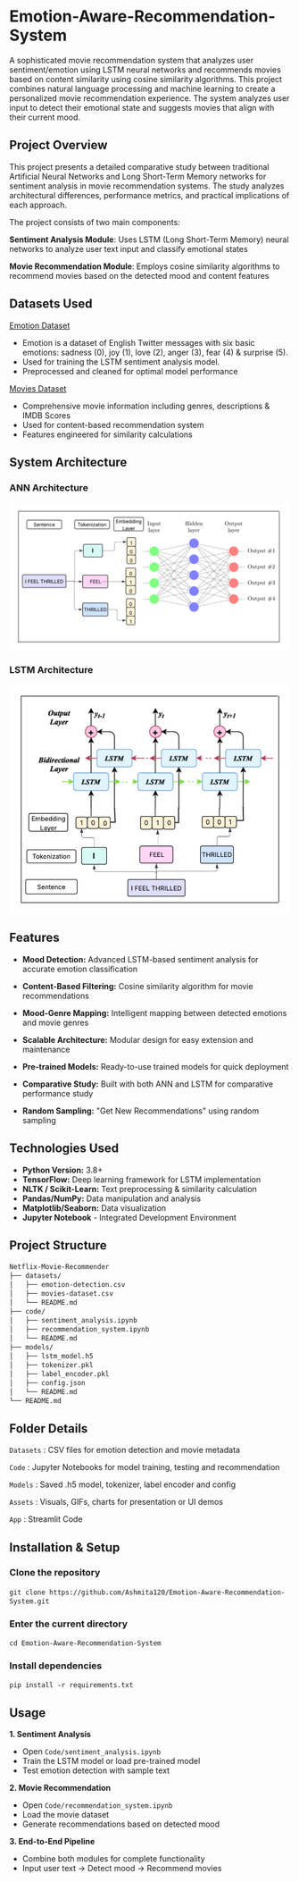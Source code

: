 # Emotion-Aware-Recommendation-System

A sophisticated movie recommendation system that analyzes user sentiment/emotion using LSTM neural networks and recommends movies based on content similarity using cosine similarity algorithms. This project combines natural language processing and machine learning to create a personalized movie recommendation experience. The system analyzes user input to detect their emotional state and suggests movies that align with their current mood.

## Project Overview
This project presents a detailed comparative study between traditional Artificial Neural Networks and Long Short-Term Memory networks for sentiment analysis in movie recommendation systems. The study analyzes architectural differences, performance metrics, and practical implications of each approach.

The project consists of two main components:

**Sentiment Analysis Module**: Uses LSTM (Long Short-Term Memory) neural networks to analyze user text input and classify emotional states

**Movie Recommendation Module**: Employs cosine similarity algorithms to recommend movies based on the detected mood and content features

## Datasets Used

[Emotion Dataset](https://huggingface.co/datasets/dair-ai/emotion)

- Emotion is a dataset of English Twitter messages with six basic emotions: sadness (0), joy (1), love (2), anger (3), fear (4) & surprise (5).
- Used for training the LSTM sentiment analysis model.
- Preprocessed and cleaned for optimal model performance

[Movies Dataset](https://www.kaggle.com/datasets/satpreetmakhija/netflix-movies-and-tv-shows-2021)

- Comprehensive movie information including genres, descriptions & IMDB Scores
- Used for content-based recommendation system
- Features engineered for similarity calculations

## System Architecture
### ANN Architecture
<img src = "01_ANN.png" alt="ANN Architecture" align = "center">

### LSTM Architecture
<img src = "02_BILSTM.png" alt="LSTM Architecture" align = "center">

## Features

- **Mood Detection:** Advanced LSTM-based sentiment analysis for accurate emotion classification
  
- **Content-Based Filtering:** Cosine similarity algorithm for movie recommendations
  
- **Mood-Genre Mapping:** Intelligent mapping between detected emotions and movie genres
  
- **Scalable Architecture:** Modular design for easy extension and maintenance
  
- **Pre-trained Models:** Ready-to-use trained models for quick deployment
  
- **Comparative Study:** Built with both ANN and LSTM for comparative performance study
  
- **Random Sampling:** "Get New Recommendations" using random sampling

## Technologies Used

- **Python Version:** 3.8+
- **TensorFlow:** Deep learning framework for LSTM implementation
- **NLTK / Scikit-Learn:** Text preprocessing & similarity calculation
- **Pandas/NumPy:** Data manipulation and analysis
- **Matplotlib/Seaborn:** Data visualization
- **Jupyter Notebook** - Integrated Development Environment

## Project Structure
```
Netflix-Movie-Recommender
├── datasets/                 
│   ├── emotion-detection.csv    
│   ├── movies-dataset.csv       
│   └── README.md               
├── code/                     
│   ├── sentiment_analysis.ipynb   
│   ├── recommendation_system.ipynb
│   └── README.md               
├── models/                   
│   ├── lstm_model.h5           
│   ├── tokenizer.pkl           
│   ├── label_encoder.pkl       
│   ├── config.json           
│   └── README.md             
└── README.md                 
```
## Folder Details

`Datasets` : CSV files for emotion detection and movie metadata

`Code` : Jupyter Notebooks for model training, testing and recommendation

`Models` : Saved .h5 model, tokenizer, label encoder and config

`Assets` : Visuals, GIFs, charts for presentation or UI demos

`App` : Streamlit Code

## Installation & Setup

### Clone the repository

```
git clone https://github.com/Ashmita120/Emotion-Aware-Recommendation-System.git
```
### Enter the current directory
```
cd Emotion-Aware-Recommendation-System
```

### Install dependencies
```
pip install -r requirements.txt
```

## Usage

**1. Sentiment Analysis**

- Open `Code/sentiment_analysis.ipynb`
- Train the LSTM model or load pre-trained model
- Test emotion detection with sample text

**2. Movie Recommendation**

- Open `Code/recommendation_system.ipynb`
- Load the movie dataset
- Generate recommendations based on detected mood

**3. End-to-End Pipeline**

- Combine both modules for complete functionality
- Input user text → Detect mood → Recommend movies
